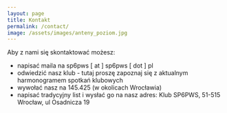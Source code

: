 ```yaml
---
layout: page
title: Kontakt
permalink: /contact/
image: /assets/images/anteny_poziom.jpg
---
```


Aby z nami się skontaktować możesz:

- napisać maila na sp6pws [ at ] sp6pws [ dot ] pl
- odwiedzić nasz klub - tutaj proszę zapoznaj się z aktualnym harmonogramem spotkań klubowych
- wywołać nasz na 145.425 (w okolicach Wrocławia)
- napisać tradycyjny list i wysłać go na nasz adres: Klub SP6PWS, 51-515 Wrocław, ul Osadnicza 19